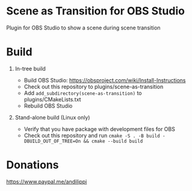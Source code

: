 # Scene as Transition for OBS Studio

Plugin for OBS Studio to show a scene during scene transition


# Build
1. In-tree build
    - Build OBS Studio: https://obsproject.com/wiki/Install-Instructions
    - Check out this repository to plugins/scene-as-transition
    - Add `add_subdirectory(scene-as-transition)` to plugins/CMakeLists.txt
    - Rebuild OBS Studio

1. Stand-alone build (Linux only)
    - Verify that you have package with development files for OBS
    - Check out this repository and run `cmake -S . -B build -DBUILD_OUT_OF_TREE=On && cmake --build build`

# Donations
https://www.paypal.me/andilippi
